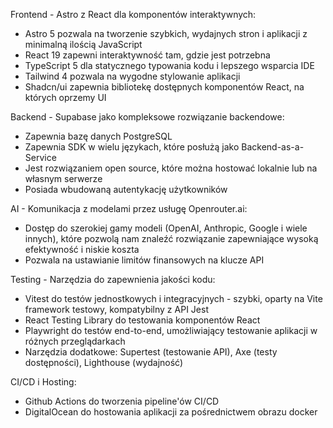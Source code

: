 Frontend - Astro z React dla komponentów interaktywnych:
- Astro 5 pozwala na tworzenie szybkich, wydajnych stron i aplikacji z minimalną ilością JavaScript
- React 19 zapewni interaktywność tam, gdzie jest potrzebna
- TypeScript 5 dla statycznego typowania kodu i lepszego wsparcia IDE
- Tailwind 4 pozwala na wygodne stylowanie aplikacji
- Shadcn/ui zapewnia bibliotekę dostępnych komponentów React, na których oprzemy UI

Backend - Supabase jako kompleksowe rozwiązanie backendowe:
- Zapewnia bazę danych PostgreSQL
- Zapewnia SDK w wielu językach, które posłużą jako Backend-as-a-Service
- Jest rozwiązaniem open source, które można hostować lokalnie lub na własnym serwerze
- Posiada wbudowaną autentykację użytkowników

AI - Komunikacja z modelami przez usługę Openrouter.ai:
- Dostęp do szerokiej gamy modeli (OpenAI, Anthropic, Google i wiele innych), które pozwolą nam znaleźć rozwiązanie zapewniające wysoką efektywność i niskie koszta
- Pozwala na ustawianie limitów finansowych na klucze API

Testing - Narzędzia do zapewnienia jakości kodu:
- Vitest do testów jednostkowych i integracyjnych - szybki, oparty na Vite framework testowy, kompatybilny z API Jest
- React Testing Library do testowania komponentów React
- Playwright do testów end-to-end, umożliwiający testowanie aplikacji w różnych przeglądarkach
- Narzędzia dodatkowe: Supertest (testowanie API), Axe (testy dostępności), Lighthouse (wydajność)

CI/CD i Hosting:
- Github Actions do tworzenia pipeline'ów CI/CD
- DigitalOcean do hostowania aplikacji za pośrednictwem obrazu docker